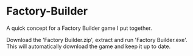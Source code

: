 # Factory-Builder

A quick concept for a Factory Builder game I put together.

Download the 'Factory Builder.zip', extract and run 'Factory Builder.exe'.
This will automatically download the game and keep it up to date.
